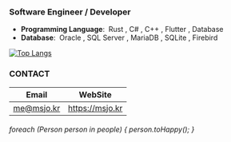 ### Software Engineer / Developer

* **Programming Language**:&nbsp; Rust , C# , C++ , Flutter , Database
* **Database**:&nbsp; Oracle , SQL Server , MariaDB , SQLite , Firebird

[![Top Langs](https://github-readme-stats.vercel.app/api/top-langs/?username=DebugJO&layout=compact&langs_count=10&hide=qmake,javascript,scss,css,html)](https://github.com/anuraghazra/github-readme-stats)

### CONTACT

| Email | WebSite |
|:-:|:-:|
| me@msjo.kr | https://msjo.kr |

###### foreach (Person person in people) { person.toHappy(); }
